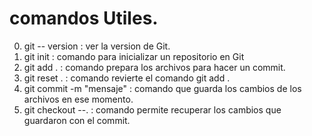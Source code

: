 # comandos Utiles.
0. git -- version          : ver la version de Git.
1. git init                : comando para inicializar un repositorio en Git
2. git add .               : comando prepara los archivos para hacer un commit.
3. git reset .             : comando revierte el comando git add .
4. git commit -m "mensaje" : comando que guarda los cambios de los archivos en ese momento.
5. git checkout --.        : comando permite recuperar los cambios que guardaron con el commit.
